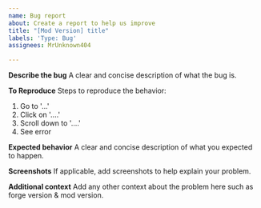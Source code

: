 ```yaml
---
name: Bug report
about: Create a report to help us improve
title: "[Mod Version] title"
labels: 'Type: Bug'
assignees: MrUnknown404

---
```


**Describe the bug**
A clear and concise description of what the bug is.

**To Reproduce**
Steps to reproduce the behavior:
1. Go to '...'
2. Click on '....'
3. Scroll down to '....'
4. See error

**Expected behavior**
A clear and concise description of what you expected to happen.

**Screenshots**
If applicable, add screenshots to help explain your problem.

**Additional context**
Add any other context about the problem here such as forge version & mod version.
